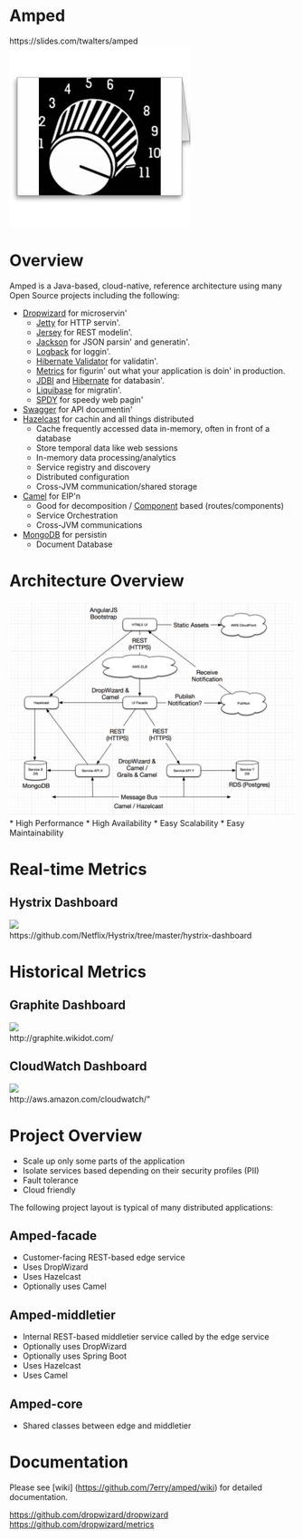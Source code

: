 <h1>Amped</h1>
https://slides.com/twalters/amped

<img src="https://raw.githubusercontent.com/7erry/amped/master/master/docs/images/amped-logo.jpg" height="320" width="320"/>

 
Overview
========
Amped is a Java-based, cloud-native, reference architecture using many Open Source projects including the following:

* [Dropwizard](http://dropwizard.readthedocs.org/en/latest/getting-started.html) for microservin'
  * [Jetty](http://www.eclipse.org/jetty/) for HTTP servin'.
  * [Jersey](http://jersey.java.net/) for REST modelin'.
  * [Jackson](http://jackson.codehaus.org) for JSON parsin' and generatin'.
  * [Logback](http://logback.qos.ch/) for loggin'.
  * [Hibernate Validator](http://www.hibernate.org/subprojects/validator.html) for validatin'.
  * [Metrics](http://metrics.codahale.com) for figurin' out what your application is doin' in production.
  * [JDBI](http://www.jdbi.org) and [Hibernate](http://www.hibernate.org/) for databasin'.
  * [Liquibase](http://www.liquibase.org/) for migratin'.
  * [SPDY](http://www.chromium.org/spdy) for speedy web pagin'
* [Swagger](https://github.com/wordnik/swagger-core/wiki/JavaDropwizard-Quickstart) for API documentin'
* [Hazelcast](http://www.hazelcast.com) for cachin and all things distributed
  * Cache frequently accessed data in-memory, often in front of a database
  * Store temporal data like web sessions
  * In-memory data processing/analytics
  * Service registry and discovery
  * Distributed configuration
  * Cross-JVM communication/shared storage
* [Camel](http://camel.apache.org) for EIP'n
  * Good for decomposition / [Component](http://camel.apache.org/components.html) based (routes/components)
  * Service Orchestration
  * Cross-JVM communications
* [MongoDB](http://www.mongodb.org/) for persistin
  * Document Database

Architecture Overview
=====================
<img src="https://raw.githubusercontent.com/7erry/amped/master/master/docs/images/architecture.png">
<br/>
  * High Performance
  * High Availability
  * Easy Scalability
  * Easy Maintainability 

Real-time Metrics
=================================
Hystrix Dashboard
-----------------
<img src="https://raw.github.com/7erry/amped/master/docs/images/amped-hystrix-dashboard.jpg">
<br/>
https://github.com/Netflix/Hystrix/tree/master/hystrix-dashboard

Historical Metrics
=================================
Graphite Dashboard
------------------
<img src="https://raw.github.com/7erry/amped/master/docs/images/amped-graphite-dashboard.jpg">
<br/>
http://graphite.wikidot.com/

CloudWatch Dashboard
--------------------
<img src="https://raw.github.com/7erry/amped/master/docs/images/amped-cloudwatch-dashboard.jpg">
<br/>
http://aws.amazon.com/cloudwatch/"

Project Overview
================
* Scale up only some parts of the application
* Isolate services based depending on their security profiles (PII)
* Fault tolerance
* Cloud friendly

The following project layout is typical of many distributed applications: 

Amped-facade
---------
* Customer-facing REST-based edge service
* Uses DropWizard
* Uses Hazelcast
* Optionally uses Camel 

Amped-middletier
---------------
* Internal REST-based middletier service called by the edge service  
* Optionally uses DropWizard
* Optionally uses Spring Boot
* Uses Hazelcast
* Uses Camel 

Amped-core
---------
* Shared classes between edge and middletier

Documentation
==============
Please see [wiki] (https://github.com/7erry/amped/wiki) for detailed documentation.

https://github.com/dropwizard/dropwizard
<br/>
https://github.com/dropwizard/metrics


